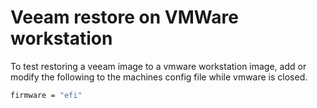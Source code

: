 # Veeam restore on VMWare workstation

To test restoring a veeam image to a vmware workstation image, add or modify the 
following to the machines config file while vmware is closed.

```bash
firmware = "efi"
```
